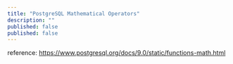 ```yaml
---
title: "PostgreSQL Mathematical Operators"
description: ""
published: false
published: false
---
```


reference:
https://www.postgresql.org/docs/9.0/static/functions-math.html
